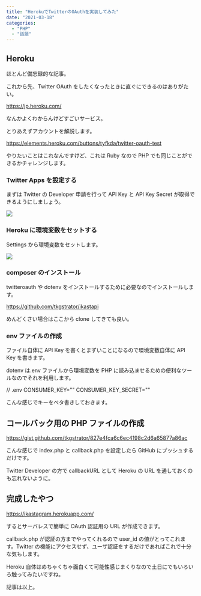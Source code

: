 ```yaml
---
title: "HerokuでTwitterのOAuthを実装してみた"
date: "2021-03-18"
categories:
  - "PHP"
  - "話題"
---
```


## Heroku

ほとんど備忘録的な記事。

これから先、Twitter OAuth をしたくなったときに直ぐにできるのはありがたい。

https://jp.heroku.com/

なんかよくわからんけどすごいサービス。

とりあえずアカウントを解説します。

https://elements.heroku.com/buttons/tyfkda/twitter-oauth-test

やりたいことはこれなんですけど、これは Ruby なので PHP でも同じことができるかチャレンジします。

### Twitter Apps を設定する

まずは Twitter の Developer 申請を行って API Key と API Key Secret が取得できるようにしましょう。

![](https://pbs.twimg.com/media/EwwYOvkVoAI_nZi?format=jpg&name=4096x4096)

### Heroku に環境変数をセットする

Settings から環境変数をセットします。

![](https://pbs.twimg.com/media/EwwXNq9VkAQaCWK?format=jpg&name=4096x4096)

### composer のインストール

twitteroauth や dotenv をインストールするために必要なのでインストールします。

https://github.com/tkgstrator/ikastapi

めんどくさい場合はここから clone してきても良い。

### env ファイルの作成

ファイル自体に API Key を書くとまずいことになるので環境変数自体に API Key を書きます。

dotenv は.env ファイルから環境変数を PHP に読み込ませるための便利なツールなのでそれを利用します。

// .env
CONSUMER_KEY=""
CONSUMER_KEY_SECRET=""

こんな感じでキーをベタ書きしておきます。

## コールバック用の PHP ファイルの作成

https://gist.github.com/tkgstrator/827e4fca6c6ec4198c2d6a65877a86ac

こんな感じで index.php と callback.php を設定したら GitHub にプッシュするだけです。

Twitter Developer の方で callbackURL として Heroku の URL を通しておくのも忘れないように。

## 完成したやつ

https://ikastagram.herokuapp.com/

するとサーバレスで簡単に OAuth 認証用の URL が作成できます。

callback.php が認証の方までやってくれるので user_id の値がとってこれます。Twitter の機能にアクセスせず、ユーザ認証をするだけであればこれで十分な気もします。

Heroku 自体はめちゃくちゃ面白くて可能性感じまくりなので土日にでもいろいろ触ってみたいですね。

記事は以上。
